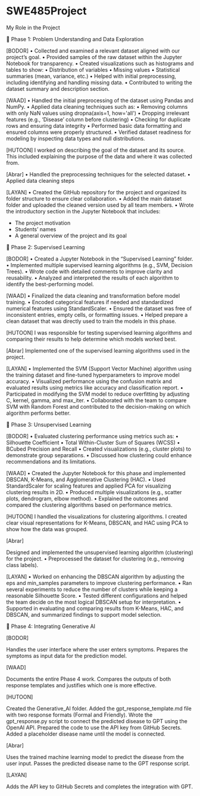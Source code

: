 # SWE485Project

My Role in the Project


🔹 Phase 1: Problem Understanding and Data Exploration

[BODOR]
 • Collected and examined a relevant dataset aligned with our project’s goal.
 • Provided samples of the raw dataset within the Jupyter Notebook for transparency.
 • Created visualizations such as histograms and tables to show:
 • Distribution of variables
 • Missing values
 • Statistical summaries (mean, variance, etc.)
 • Helped with initial preprocessing, including identifying and handling missing data.
 • Contributed to writing the dataset summary and description section.

[WAAD]
 • Handled the initial preprocessing of the dataset using Pandas and NumPy.
 • Applied data cleaning techniques such as:
 • Removing columns with only NaN values using dropna(axis=1, how='all')
 • Dropping irrelevant features (e.g., ‘Disease’ column before clustering)
 • Checking for duplicate rows and ensuring data integrity
 • Performed basic data formatting and ensured columns were properly structured.
 • Verified dataset readiness for modeling by inspecting data types and null distributions.

[HUTOON]
I worked on describing the goal of the dataset and its source. This included explaining the purpose of the data and where it was collected from.

[Abrar]
• Handled the preprocessing techniques for the selected dataset.
• Applied data cleaning steps

[LAYAN]
• Created the GitHub repository for the project and organized its folder structure to ensure clear collaboration.
• Added the main dataset folder and uploaded the cleaned version used by all team members.
• Wrote the introductory section in the Jupyter Notebook that includes:
- The project motivation
- Students’ names
- A general overview of the project and its goal

🔹 Phase 2: Supervised Learning

[BODOR]
 • Created a Jupyter Notebook in the “Supervised Learning” folder.
 • Implemented multiple supervised learning algorithms (e.g., SVM, Decision Trees).
 • Wrote code with detailed comments to improve clarity and reusability.
 • Analyzed and interpreted the results of each algorithm to identify the best-performing model.

[WAAD]
 • Finalized the data cleaning and transformation before model training.
 • Encoded categorical features if needed and standardized numerical features using StandardScaler.
 • Ensured the dataset was free of inconsistent entries, empty cells, or formatting issues.
 • Helped prepare a clean dataset that was directly used to train the models in this phase.

[HUTOON]
 I was responsible for testing supervised learning algorithms and comparing their results to help determine which models worked best.

 [Abrar]
 Implemented one of the supervised learning algorithms used in the project.

 [LAYAN]
• Implemented the SVM (Support Vector Machine) algorithm using the training dataset and fine-tuned hyperparameters to improve model accuracy.
• Visualized performance using the confusion matrix and evaluated results using metrics like accuracy and classification report.
• Participated in modifying the SVM model to reduce overfitting by adjusting C, kernel, gamma, and max_iter.
• Collaborated with the team to compare SVM with Random Forest and contributed to the decision-making on which algorithm performs better.

🔹 Phase 3: Unsupervised Learning

[BODOR]
 • Evaluated clustering performance using metrics such as:
 • Silhouette Coefficient
 • Total Within-Cluster Sum of Squares (WCSS)
 • BCubed Precision and Recall
 • Created visualizations (e.g., cluster plots) to demonstrate group separations.
 • Discussed how clustering could enhance recommendations and its limitations.

[WAAD]
 • Created the Jupyter Notebook for this phase and implemented DBSCAN, K-Means, and Agglomerative Clustering (HAC).
 • Used StandardScaler for scaling features and applied PCA for visualizing clustering results in 2D.
 • Produced multiple visualizations (e.g., scatter plots, dendrogram, elbow method).
 • Explained the outcomes and compared the clustering algorithms based on performance metrics.

[HUTOON]
I handled the visualizations for clustering algorithms. I created clear visual representations for K-Means, DBSCAN, and HAC using PCA to show how the data was grouped.

[Abrar]

Designed and implemented the unsupervised learning algorithm (clustering) for the project.
• Preprocessed the dataset for clustering (e.g., removing class labels).

[LAYAN]
• Worked on enhancing the DBSCAN algorithm by adjusting the eps and min_samples parameters to improve clustering performance.
• Ran several experiments to reduce the number of clusters while keeping a reasonable Silhouette Score.
• Tested different configurations and helped the team decide on the most logical DBSCAN setup for interpretation.
• Supported in evaluating and comparing results from K-Means, HAC, and DBSCAN, and summarized findings to support model selection.

🔹 Phase 4: Integrating Generative AI

[BODOR]

Handles the user interface where the user enters symptoms.
Prepares the symptoms as input data for the prediction model.

[WAAD]

Documents the entire Phase 4 work.
Compares the outputs of both response templates and justifies which one is more effective.

[HUTOON]

Created the Generative_AI folder.
Added the gpt_response_template.md file with two response formats (Formal and Friendly).
Wrote the gpt_response.py script to connect the predicted disease to GPT using the OpenAI API.
Prepared the code to use the API key from GitHub Secrets.
Added a placeholder disease name until the model is connected.

[Abrar]

Uses the trained machine learning model to predict the disease from the user input.
Passes the predicted disease name to the GPT response script.

[LAYAN]

Adds the API key to GitHub Secrets and completes the integration with GPT.